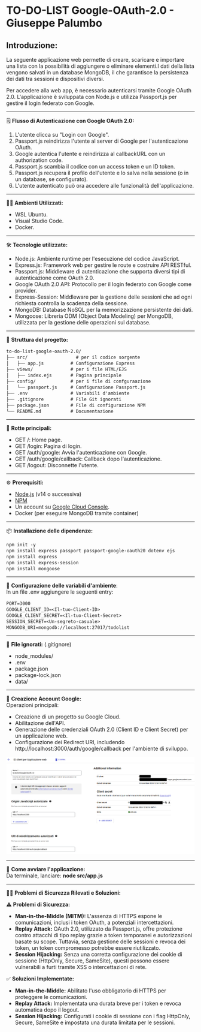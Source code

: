 # TO-DO-LIST Google-OAuth-2.0 - Giuseppe Palumbo

## Introduzione:
La seguente applicazione web permette di creare, scaricare e importare una lista con la possibilità di aggiungere o eliminare elementi.I dati della lista vengono salvati in un database MongoDB, il che garantisce la persistenza dei dati tra sessioni e dispositivi diversi.

Per accedere alla web app, è necessario autenticarsi tramite Google OAuth 2.0.
L'applicazione è sviluppata con Node.js e utilizza Passport.js per gestire il login federato con Google.

---

:spiral_notepad: **Flusso di Autenticazione con Google OAuth 2.0:**
1. L'utente clicca su "Login con Google".
2. Passport.js reindirizza l'utente al server di Google per l'autenticazione OAuth.
3. Google autentica l'utente e reindirizza al callbackURL con un authorization code.
4. Passport.js scambia il codice con un access token e un ID token.
5. Passport.js recupera il profilo dell'utente e lo salva nella sessione (o in un database, se configurato).
6. L'utente autenticato può ora accedere alle funzionalità dell'applicazione.

---

🧑‍💻 **Ambienti Utilizzati:**
- WSL Ubuntu.
- Visual Studio Code.
- Docker.

---

🛠️ **Tecnologie utilizzate:**
- Node.js: Ambiente runtime per l'esecuzione del codice JavaScript.
- Express.js:  Framework web per gestire le route e costruire API RESTful.
- Passport.js: Middleware di autenticazione che supporta diversi tipi di autenticazione come OAuth 2.0.
- Google OAuth 2.0 API: Protocollo per il login federato con Google come provider.
- Express-Session: Middleware per la gestione delle sessioni che ad ogni richiesta controlla la scadenza della sessione.
- MongoDB: Database NoSQL per la memorizzazione persistente dei dati.
- Mongoose: Libreria ODM (Object Data Modeling) per MongoDB, utilizzata per la gestione delle operazioni sul database.

---

📂 **Struttura del progetto:**
```
to-do-list-google-oauth-2.0/
├── src/				  # per il codice sorgente
│   ├── app.js          # Configurazione Express
├── views/				# per i file HTML/EJS
│   ├── index.ejs       # Pagina principale
├── config/				# per i file di confguraazione
│   └── passport.js     # Configurazione Passport.js
├── .env                # Variabili d'ambiente
├── .gitignore          # File Git ignorati
├── package.json        # File di configurazione NPM
└── README.md           # Documentazione
```
---

📘 **Rotte principali:**
- GET /: Home page.
- GET /login: Pagina di login.
- GET /auth/google: Avvia l'autenticazione con Google.
- GET /auth/google/callback: Callback dopo l'autenticazione.
- GET /logout: Disconnette l'utente.

---

:gear: **Prerequisiti:**
- [Node.js](https://nodejs.org/) (v14 o successiva)
- [NPM](https://www.npmjs.com/)
- Un account su [Google Cloud Console](https://console.cloud.google.com/).
- Docker (per eseguire MongoDB tramite container)

---

📦 **Installazione delle dipendenze:**
```
npm init -y
npm install express passport passport-google-oauth20 dotenv ejs
npm install express
npm install express-session
npm install mongoose
```
---

🔧 **Configurazione delle variabili d'ambiente**:  
In un file .env aggiungere le seguenti entry:
```
PORT=3000
GOOGLE_CLIENT_ID=<Il-tuo-Client-ID>
GOOGLE_CLIENT_SECRET=<Il-tuo-Client-Secret>
SESSION_SECRET=<Un-segreto-casuale>
MONGODB_URI=mongodb://localhost:27017/todolist
```
---

📂 **File ignorati:** (.gitignore)
- node_modules/
- .env
- package.json
- package-lock.json
- data/

---

📜 **Creazione Account Google:**  
Operazioni principali:
- Creazione di un progetto su Google Cloud.
- Abilitazione dell'API.
- Generazione delle credenziali OAuth 2.0 (Client ID e Client Secret) per un applicazione web.
- Configurazione dei Redirect URI, includendo http://localhost:3000/auth/google/callback per l'ambiente di sviluppo.

![Logo](Google-credential.png)

---

:rocket: **Come avviare l'applicazione:**  
Da terminale, lanciare: **node src/app.js**

---

👮‍♂️ **Problemi di Sicurezza Rilevati e Soluzioni:**  

⚠️ **Problemi di Sicurezza:**
- **Man-in-the-Middle (MITM):** L'assenza di HTTPS espone le comunicazioni, inclusi i token OAuth, a potenziali intercettazioni.
- **Replay Attack:** OAuth 2.0, utilizzato da Passport.js, offre protezione contro attacchi di tipo replay grazie a token temporanei e autorizzazioni basate su scope. Tuttavia, senza gestione delle sessioni e revoca dei token, un token compromesso potrebbe essere riutilizzato.
- **Session Hijacking:** Senza una corretta configurazione dei cookie di sessione (HttpOnly, Secure, SameSite), questi possono essere vulnerabili a furti tramite XSS o intercettazioni di rete.

✅ **Soluzioni Implementate:**
- **Man-in-the-Middle:** Abilitato l'uso obbligatorio di HTTPS per proteggere le comunicazioni.
- **Replay Attack:** Implementata una durata breve per i token e revoca automatica dopo il logout.
- **Session Hijacking:** Configurati i cookie di sessione con i flag HttpOnly, Secure, SameSite e impostata una durata limitata per le sessioni.